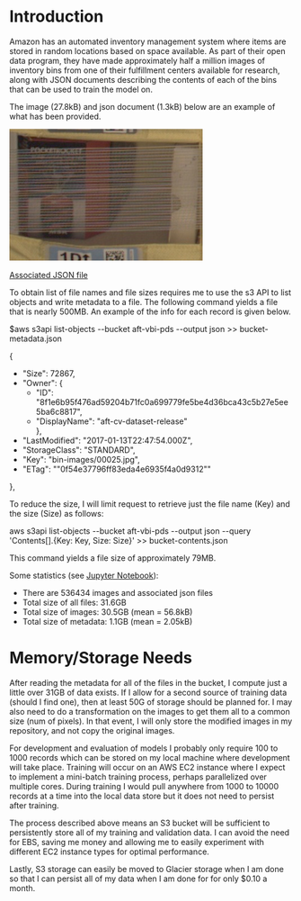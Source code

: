 # Introduction

Amazon has an automated inventory management system where items are stored in random locations based on space available. As part of their open data program, they have made approximately half a million images of inventory bins from one of their fulfillment centers available for research, along with JSON documents describing the contents of each of the bins that can be used to train the model on.  

The image (27.8kB) and json document (1.3kB) below are an example of what has been provided.  

![](../img/523.jpg)

[Associated JSON file](../data/523.json)

To obtain list of file names and file sizes requires me to use the s3 API to list objects and write metadata to a file. The following command yields a file that is nearly 500MB. An example of the info for each record is given below.

$aws s3api list-objects --bucket aft-vbi-pds --output json >> bucket-metadata.json

{  
- "Size": 72867,  
- "Owner": {  
    - "ID":   "8f1e6b95f476ad59204b71fc0a699779fe5be4d36bca43c5b27e5ee5ba6c8817",  
    - "DisplayName": "aft-cv-dataset-release"  
    },  
- "LastModified": "2017-01-13T22:47:54.000Z",  
- "StorageClass": "STANDARD",  
- "Key": "bin-images/00025.jpg",  
- "ETag": "\"0f54e37796ff83eda4e6935f4a0d9312\""  

},  

To reduce the size, I will limit request to retrieve just the file name (Key) and the size (Size) as follows:

aws s3api list-objects --bucket aft-vbi-pds --output json --query 'Contents[].{Key: Key, Size: Size}' >> bucket-contents.json

This command yields a file size of approximately 79MB.

Some statistics (see [Jupyter Notebook](../data/bucket-analysis.ipynb)):
- There are 536434 images and associated json files
- Total size of all files: 31.6GB
- Total size of images: 30.5GB (mean = 56.8kB)
- Total size of metadata: 1.1GB (mean = 2.05kB)


# Memory/Storage Needs

After reading the metadata for all of the files in the bucket, I compute just a little over 31GB of data exists. If I allow for a second source of training data (should I find one), then at least 50G of storage should be planned for. I may also need to do a transformation on the images to get them all to a common size (num of pixels). In that event, I will only store the modified images in my repository, and not copy the original images.  

For development and evaluation of models I probably only require 100 to 1000 records which can be stored on my local machine where development will take place. Training will occur on an AWS EC2 instance where I expect to implement a mini-batch training process, perhaps parallelized over multiple cores. During training I would pull anywhere from 1000 to 10000 records at a time into the local data store but it does not need to persist after training.

The process described above means an S3 bucket will be sufficient to persistently store all of my training and validation data. I can avoid the need for EBS, saving me money and allowing me to easily experiment with different EC2 instance types for optimal performance.

Lastly, S3 storage can easily be moved to Glacier storage when I am done so that I can persist all of my data when I am done for for only $0.10 a month.
